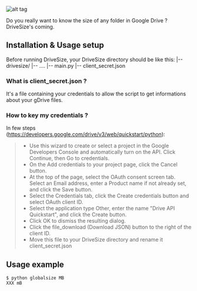 ![alt tag](http://i.imgur.com/Q4CcJth.png)

Do you really want to know the size of any folder in Google Drive ?  DriveSize's coming.

## Installation & Usage setup

Before running DriveSize, your DriveSize directory should be like this:
|-- drivesize/
    |-- ....
|-- main.py
|-- client_secret.json

### What is client_secret.json ?
It's a file containing your credentials to allow the script to get informations about your gDrive files.
### How to key my credentials ?
In few steps (https://developers.google.com/drive/v3/web/quickstart/python):
> - Use this wizard to create or select a project in the Google Developers Console and automatically turn on the API. Click Continue, then Go to credentials.
> - On the Add credentials to your project page, click the Cancel button.
>- At the top of the page, select the OAuth consent screen tab. Select an Email address, enter a Product name if not already set, and click the Save button.
>- Select the Credentials tab, click the Create credentials button and select OAuth client ID.
>- Select the application type Other, enter the name "Drive API Quickstart", and click the Create button.
>- Click OK to dismiss the resulting dialog.
>- Click the file_download (Download JSON) button to the right of the client ID.
>- Move this file to your DriveSize directory and rename it client_secret.json

## Usage example
```shell
$ python globalsize MB
XXX mB
```
